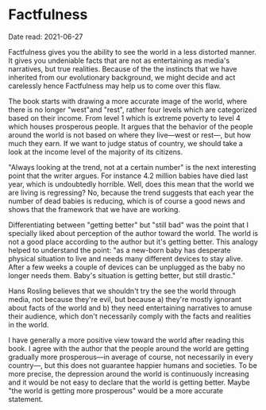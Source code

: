 # Factfulness

Date read: 2021-06-27

Factfulness gives you the ability to see the world in a less distorted manner. It gives you undeniable facts that are not as entertaining as media's narratives, but true realities. Because of the the instincts that we have inherited from our evolutionary background, we might decide and act carelessly hence Factfulness may help us to come over this flaw.

The book starts with drawing a more accurate image of the world, where there is no longer "west"and "rest", rather four levels which are categorized based on their income. From level 1 which is extreme poverty to level 4 which houses prosperous people. It argues that the behavior of the people around the world is not based on where they live—west or rest—, but how much they earn. If we want to judge status of country, we should take a look at the income level of the majority of its citizens.

"Always looking at the trend, not at a certain number" is the next interesting point that the writer argues. For instance 4.2 million babies have died last year, which is undoubtedly horrible. Well, does this mean that the world we are living is regressing? No, because the trend suggests that each year the number of dead babies is reducing, which is of course a good news and shows that the framework that we have are working.

Differentiating between "getting better" but "still bad" was the point that I specially liked about perception of the author toward the world. The world is not a good place according to the author but it's getting better. This analogy helped to understand the point: "as a new-born baby has desperate physical situation to live and needs many different devices to stay alive. After a few weeks a couple of devices can be unplugged as the baby no longer needs them. Baby's situation is getting better, but still drastic."

Hans Rosling believes that we shouldn't try the see the world through media, not because they're evil, but because a) they're mostly ignorant about facts of the world and b) they need entertaining narratives to amuse their audience, which don't necessarily comply with the facts and realities in the world.

I have generally a more positive view toward the world after reading this book. I agree with the author that the people around the world are getting gradually more prosperous—in average of course, not necessarily in every country—, but this does not guarantee happier humans and societies. To be more precise, the depression around the world is continuously increasing and it would be not easy to declare that the world is getting better. Maybe "the world is getting more prosperous" would be a more accurate statement.
